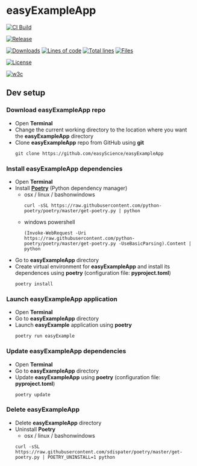 # easyExampleApp

[![CI Build][20]][21]

[![Release][30]][31]

[![Downloads][70]][71] [![Lines of code][82]][80] [![Total lines][81]][80] [![Files][83]][80]

[![License][50]][51]

[![w3c][90]][91]

## Dev setup

### Download easyExampleApp repo
* Open **Terminal**
* Change the current working directory to the location where you want the **easyExampleApp** directory
* Clone **easyExampleApp** repo from GitHub using **git**
  ```
  git clone https://github.com/easyScience/easyExampleApp
  ```
  
### Install easyExampleApp dependencies
* Open **Terminal**
* Install [**Poetry**](https://python-poetry.org/docs/) (Python dependency manager)
  * osx / linux / bashonwindows
    ```
    curl -sSL https://raw.githubusercontent.com/python-poetry/poetry/master/get-poetry.py | python
    ```
  * windows powershell
    ```
    (Invoke-WebRequest -Uri https://raw.githubusercontent.com/python-poetry/poetry/master/get-poetry.py -UseBasicParsing).Content | python
    ```
* Go to **easyExampleApp** directory
* Create virtual environment for **easyExampleApp** and install its dependences using **poetry** (configuration file: **pyproject.toml**)
  ```
  poetry install
  ```
  
### Launch easyExampleApp application
* Open **Terminal**
* Go to **easyExampleApp** directory
* Launch **easyExample** application using **poetry**
  ```
  poetry run easyExample
  ```

### Update easyExampleApp dependencies
* Open **Terminal**
* Go to **easyExampleApp** directory
* Update **easyExampleApp** using **poetry** (configuration file: **pyproject.toml**)
  ```
  poetry update
  ```

### Delete easyExampleApp
* Delete **easyExampleApp** directory
* Uninstall **Poetry**
   * osx / linux / bashonwindows
   ```
   curl -sSL https://raw.githubusercontent.com/sdispater/poetry/master/get-poetry.py | POETRY_UNINSTALL=1 python
   ```

<!---URLs--->
<!---https://naereen.github.io/badges/--->

<!---CI Build Status--->
[20]: https://github.com/easyScience/easyExampleApp/workflows/build%20macOS,%20Linux,%20Windows/badge.svg
[21]: https://github.com/easyScience/easyExampleApp/actions?query=workflow%3A%22build+macOS%2C+Linux%2C+Windows%22

<!---Release--->
[30]: https://img.shields.io/github/release/easyScience/easyExampleApp.svg
[31]: https://github.com/easyScience/easyExampleApp/releases

<!---License--->
[50]: https://img.shields.io/github/license/easyScience/easyExampleApp.svg
[51]: https://github.com/easyScience/easyExampleApp/blob/master/LICENSE.md

<!---LicenseScan--->
[60]: https://app.fossa.com/api/projects/git%2Bgithub.com%2FeasyScience%2FeasyExampleApp.svg?type=shield
[61]: https://app.fossa.com/projects/git%2Bgithub.com%2FeasyScience%2FeasyExampleApp?ref=badge_shield

<!---Downloads--->
[70]: https://img.shields.io/github/downloads/easyScience/easyExampleApp/total.svg
[71]: https://github.com/easyScience/easyExampleApp/releases

<!---Code statistics--->
[80]: https://github.com/easyScience/easyExampleApp
[81]: https://tokei.rs/b1/github/easyScience/easyExampleApp
[82]: https://tokei.rs/b1/github/easyScience/easyExampleApp?category=code
[83]: https://tokei.rs/b1/github/easyScience/easyExampleApp?category=files

<!---W3C validation--->
[90]: https://img.shields.io/w3c-validation/default?targetUrl=https://easyscience.github.io/easyExampleApp
[91]: https://easyscience.github.io/easyExampleApp
